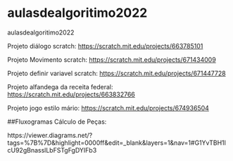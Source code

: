 # aulasdealgoritimo2022
aulasdealgoritimo2022

Projeto diálogo scratch:
https://scratch.mit.edu/projects/663785101

Projeto Movimento scratch:
https://scratch.mit.edu/projects/671434009

Projeto definir variavel scratch:
https://scratch.mit.edu/projects/671447728

Projeto alfandega da receita federal:
https://scratch.mit.edu/projects/663832766

Projeto jogo estilo mário:
https://scratch.mit.edu/projects/674936504
<p></p>

##Fluxogramas
Cálculo de Peças:
<p>https://viewer.diagrams.net/?tags=%7B%7D&highlight=0000ff&edit=_blank&layers=1&nav=1#G1YvTBH1lcU92gBnasslLbFSTgFgDYIFb3</p>
